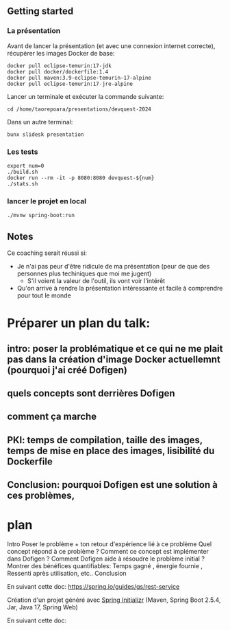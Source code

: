 

## Getting started


### La présentation

Avant de lancer la présentation (et avec une connexion internet correcte), récupérer les images Docker de base:

```console
docker pull eclipse-temurin:17-jdk
docker pull docker/dockerfile:1.4
docker pull maven:3.9-eclipse-temurin-17-alpine
docker pull eclipse-temurin:17-jre-alpine
```

Lancer un terminale et exécuter la commande suivante:

```console
cd /home/taorepoara/presentations/devquest-2024
```


Dans un autre terminal:

```console
bunx slidesk presentation
```

### Les tests

```console
export num=0
./build.sh
docker run --rm -it -p 8080:8080 devquest-${num}
./stats.sh
```

### lancer le projet en local

```console
./mvnw spring-boot:run
```


## Notes

Ce coaching serait réussi si:
- Je n'ai pas peur d'être ridicule de ma présentation (peur de que des personnes plus techiniques que moi me jugent)
  - S'il voient la valeur de l'outil, ils vont voir l'intérêt
- Qu'on arrive à rendre la présentation intéressante et facile à comprendre pour tout le monde


# Préparer un plan du talk:
## intro: poser la problématique et ce qui ne me plait pas dans la création d'image Docker actuellemnt (pourquoi j'ai créé Dofigen)
## quels concepts sont derrières Dofigen
## comment ça marche
## 
## PKI: temps de compilation, taille des images, temps de mise en place des images, lisibilité du Dockerfile
## Conclusion: pourquoi Dofigen est une solution à ces problèmes, 


# plan

Intro
Poser le problème + ton retour d'expérience lié à ce problème
Quel concept répond à ce problème  ?
Comment ce concept est implémenter dans Dofigen ?
Comment Dofigen aide à résoudre le problème initial ?
Montrer des bénéfices quantifiables: Temps gagné , énergie fournie , Ressenti après utilisation, etc..
Conclusion 


En suivant cette doc: https://spring.io/guides/gs/rest-service

Création d'un projet généré avec [Spring Initializr](https://start.spring.io/) (Maven, Spring Boot 2.5.4, Jar, Java 17, Spring Web)

En suivant cette doc: 
